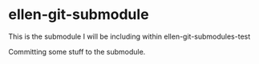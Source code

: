 # ellen-git-submodule
This is the submodule I will be including within ellen-git-submodules-test

Committing some stuff to the submodule.
